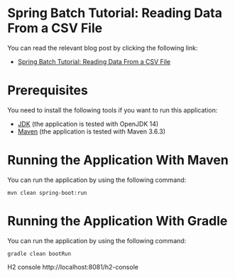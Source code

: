 # Spring Batch Tutorial: Reading Data From a CSV File

You can read the relevant blog post by clicking the following link:

* [Spring Batch Tutorial: Reading Data From a CSV File](https://www.petrikainulainen.net/programming/spring-framework/spring-batch-tutorial-reading-information-from-a-file/)

# Prerequisites

You need to install the following tools if you want to run this application:

* [JDK](https://adoptopenjdk.net/) (the application is tested with OpenJDK 14)
* [Maven](http://maven.apache.org/) (the application is tested with Maven 3.6.3)

# Running the Application With Maven

You can run the application by using the following command:

    mvn clean spring-boot:run

# Running the Application With Gradle

You can run the application by using the following command:

    gradle clean bootRun

H2 console
    http://localhost:8081/h2-console